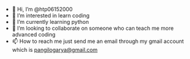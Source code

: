 - 👋 Hi, I’m @htp06152000
- 👀 I’m interested in learn coding
- 🌱 I’m currently learning python
- 💞️ I’m looking to collaborate on someone who can teach me more advanced coding
- 📫 How to reach me just send me an email through my gmail account which is pangilogarya@gmail.com

<!---
htp06152000/htp06152000 is a ✨ special ✨ repository because its `README.md` (this file) appears on your GitHub profile.
You can click the Preview link to take a look at your changes.
--->
